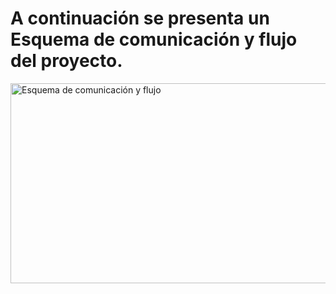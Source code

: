 # A continuación se presenta un Esquema de comunicación y flujo del proyecto.

<img width="732" height="320" alt="Esquema de comunicación y flujo" src="https://github.com/user-attachments/assets/dc089dd0-8202-4d86-9796-6f6b3fd87cd1" />
